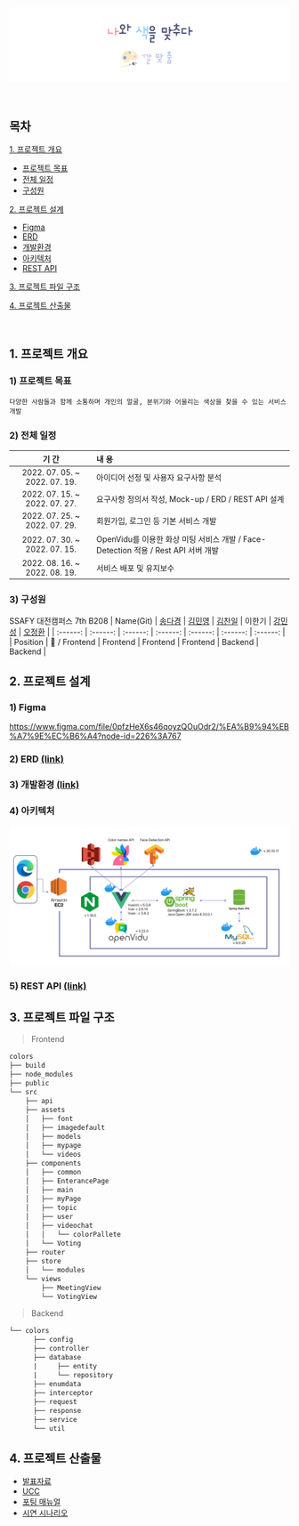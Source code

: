 ![ColorsBanner](README-asset/colors-banner.png)

<br>

## 목차
[1. 프로젝트 개요](#1-프로젝트-개요)
- [프로젝트 목표](#1-프로젝트-목표)
- [전체 일정](#2-전체-일정)
- [구성원](#3-구성원)


[2. 프로젝트 설계](#2-프로젝트-설계)
- [Figma](#1-figma)
- [ERD](#2-erd-link)
- [개발환경](#3-개발환경)
- [아키텍처](#4-아키텍처)
- [REST API](#5-rest-api-link)

[3. 프로젝트 파일 구조](#3-프로젝트-파일-구조)


[4. 프로젝트 산출물](#4-프로젝트-산출물)

<br>

## 1. 프로젝트 개요
  ### 1) 프로젝트 목표
    다양한 사람들과 함께 소통하며 개인의 얼굴, 분위기와 어울리는 색상을 찾을 수 있는 서비스 개발
  ### 2) 전체 일정
  | 기 간 | 내 용 |
  | :---: | :--- |
  | 2022. 07. 05. ~ 2022. 07. 19. | 아이디어 선정 및 사용자 요구사항 분석 |
  | 2022. 07. 15. ~ 2022. 07. 27. | 요구사항 정의서 작성, Mock-up / ERD / REST API 설계 |
  | 2022. 07. 25. ~ 2022. 07. 29. | 회원가입, 로그인 등 기본 서비스 개발 |
  | 2022. 07. 30. ~ 2022. 07. 15. | OpenVidu를 이용한 화상 미팅 서비스 개발 / Face-Detection 적용 / Rest API 서버 개발 |
  | 2022. 08. 16. ~ 2022. 08. 19. | 서비스 배포 및 유지보수 |
  ### 3) 구성원
  SSAFY 대전캠퍼스 7th B208
  |   Name(Git)   | [송다경](https://github.com/sa11k/) | [김민영](https://github.com/minyule) | [김찬일](https://github.com/chanilkim) | 이한기 | [강민성](https://github.com/pfcskms1997) | [오정환](https://github.com/Ojeonghwan) |
  | :------: | :------: | :------: | :------: | :------: | :------: | :------: |
  | Position | :crown: / Frontend | Frontend | Frontend | Frontend | Backend | Backend |

## 2. 프로젝트 설계
   ### 1) Figma
   https://www.figma.com/file/0pfzHeX6s46qoyzQOuOdr2/%EA%B9%94%EB%A7%9E%EC%B6%A4?node-id=226%3A767
   ### 2) ERD [(link)](README-asset/erd.png)
   ### 3) 개발환경 [(link)](README-asset/environment.pdf)
   ### 4) 아키텍처
   ![architecture](README-asset/architecture.png)
   ### 5) REST API [(link)](README-asset/rest-api-docs.pdf)
     

## 3. 프로젝트 파일 구조
 >  Frontend
```
colors
├── build
├── node_modules
├── public
└── src
    ├── api
    ├── assets
    │   ├── font
    │   ├── imagedefault
    │   ├── models
    │   ├── mypage
    │   └── videos
    ├── components
    │   ├── common
    │   ├── EnterancePage
    │   ├── main
    │   ├── myPage
    │   ├── topic
    │   ├── user
    │   ├── videochat
    │   │   └── colorPallete
    │   └── Voting
    ├── router
    ├── store
    │   └── modules
    └── views
        ├── MeetingView
        └── VotingView
```



> Backend
```
└── colors
      ├── config
      ├── controller
      ├── database
      |     ├── entity
      |     └── repository
      ├── enumdata
      ├── interceptor
      ├── request
      ├── response
      ├── service
      └── util
```

## 4. 프로젝트 산출물
  - [발표자료](exec/대전_2반_B208_발표자료.pptx)
  - [UCC](exec/공통PJT_대전_2반_B208_UCC경진대회.mp4)
  - [포팅 매뉴얼](exec/포팅_매뉴얼.pdf)
  - [시연 시나리오](exec/공통PJT_대전2반_B208_시연시나리오.pdf)
